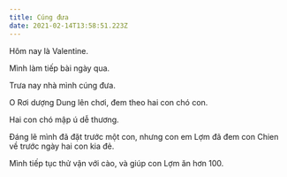 ```yaml
---
title: Cúng đưa
date: 2021-02-14T13:58:51.223Z
---
```


Hôm nay là Valentine.

Mình làm tiếp bài ngày qua.

Trưa nay nhà mình cúng đưa.

O Rơi dượng Dung lên chơi, đem theo hai con chó con.

Hai con chó mập ú dễ thương.

Đáng lẽ mình đã đặt trước một con, nhưng con em Lợm đã đem con Chien về trước ngày hai con kia đẻ.

Mình tiếp tục thử vận với cào, và giúp con Lợm ăn hơn 100.
